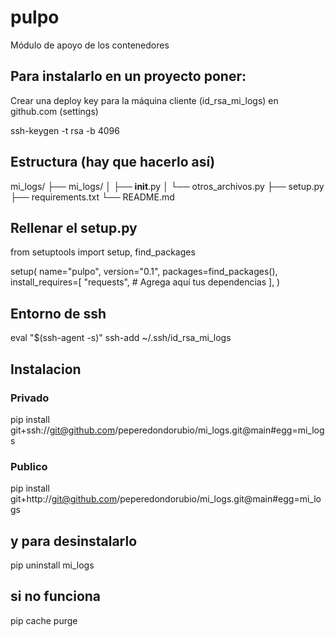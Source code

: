 # pulpo
Módulo de apoyo de los contenedores


## Para instalarlo en un proyecto poner:

Crear una deploy key para la máquina cliente (id_rsa_mi_logs) en github.com (settings)

ssh-keygen -t rsa -b 4096


## Estructura (hay que hacerlo así)

mi_logs/
├── mi_logs/
│   ├── __init__.py
│   └── otros_archivos.py
├── setup.py
├── requirements.txt
└── README.md

## Rellenar el setup.py

from setuptools import setup, find_packages

setup(
    name="pulpo",
    version="0.1",
    packages=find_packages(),
    install_requires=[
        "requests",  # Agrega aquí tus dependencias
    ],
)

## Entorno de ssh

eval "$(ssh-agent -s)"
ssh-add ~/.ssh/id_rsa_mi_logs

## Instalacion

### Privado
pip install git+ssh://git@github.com/peperedondorubio/mi_logs.git@main#egg=mi_logs

### Publico
pip install git+http://git@github.com/peperedondorubio/mi_logs.git@main#egg=mi_logs


## y para desinstalarlo

pip uninstall mi_logs

## si no funciona

pip cache purge




